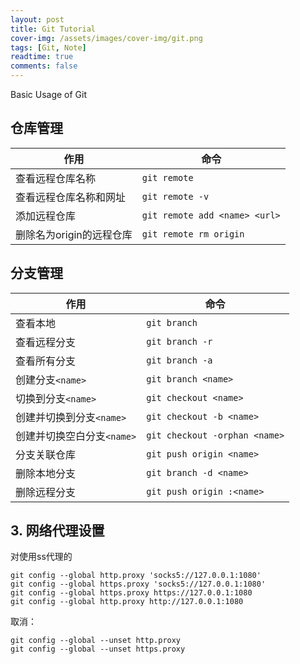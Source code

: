 ```yaml
---
layout: post
title: Git Tutorial
cover-img: /assets/images/cover-img/git.png
tags: [Git, Note]
readtime: true
comments: false
---
```


Basic Usage of Git

## 仓库管理

| 作用                     | 命令                          |
| ------------------------ | ----------------------------- |
| 查看远程仓库名称         | `git remote`                  |
| 查看远程仓库名称和网址   | `git remote -v`               |
| 添加远程仓库             | `git remote add <name> <url>` |
| 删除名为origin的远程仓库 | `git remote rm origin`        |

## 分支管理

| 作用                       | 命令                          |
| -------------------------- | ----------------------------- |
| 查看本地                   | `git branch`                  |
| 查看远程分支               | `git branch -r`               |
| 查看所有分支               | `git branch -a`               |
| 创建分支`<name>`           | `git branch <name>`           |
| 切换到分支`<name>`         | `git checkout <name>`         |
| 创建并切换到分支`<name>`   | `git checkout -b <name>`      |
| 创建并切换空白分支`<name>` | `git checkout -orphan <name>` |
| 分支关联仓库               | `git push origin <name>`      |
| 删除本地分支               | `git branch -d <name>`        |
| 删除远程分支               | `git push origin :<name>`     |

## 3. 网络代理设置

对使用ss代理的

```shell
git config --global http.proxy 'socks5://127.0.0.1:1080'
git config --global https.proxy 'socks5://127.0.0.1:1080'
git config --global https.proxy https://127.0.0.1:1080
git config --global http.proxy http://127.0.0.1:1080
```

取消：

```shell
git config --global --unset http.proxy
git config --global --unset https.proxy
```



